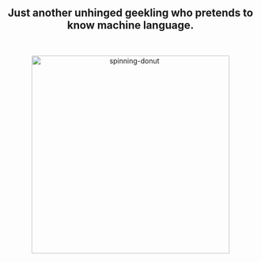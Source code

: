 <h2 align="center">Just another unhinged geekling who pretends to know machine language.</h3>
<p>&nbsp</p>
<div align="center">
<img alt="spinning-donut" width="400" src="https://user-images.githubusercontent.com/32098275/197298707-37f491c6-269a-44ee-b9a7-34d9bf934a24.gif">
</div>
